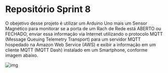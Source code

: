 #  Repositório Sprint 8

O obejetivo desse projeto é utilizar um Arduino Uno mais um Sensor Magnético para monitorar se a porta de um Rach de Rede está ABERTO ou FECHADO, enviar essa informação via Internet utilizando o protocolo MQTT (Message Queuing Telemetry Transport) para um servidor MQTT hospedado na Amazon Web Service (AWS) e exibir a informação em um cliente MQTT (MQTT Dash) instalado em um Smartphone, conforme imagem abaixo.


![img](https://i.imgur.com/r2ZOy0F.jpg)
